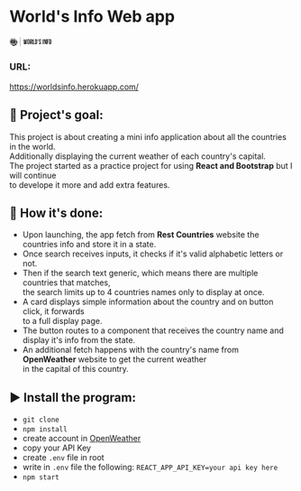 # World's Info Web app 
<img src="src/media/logo-black.png" width="15%"/>

### URL:
https://worldsinfo.herokuapp.com/

## :diamond_shape_with_a_dot_inside: **Project's goal:**

This project is about creating a mini info application about all the countries in the world.<br>
Additionally displaying the current weather of each country's capital.<br>
The project started as a practice project for using **React and Bootstrap** but I will continue<br>
to develope it more and add extra features.

## :page_with_curl: **How it's done:** 

- Upon launching, the app fetch from **Rest Countries** website the countries info and store it in a state.
- Once search receives inputs, it checks if it's valid alphabetic letters or not.
- Then if the search text generic, which means there are multiple countries that matches,<br>
the search limits up to 4 countries names only to display at once.
- A card displays simple information about the country and on button click, it forwards<br>
to a full display page.
- The button routes to a component that receives the country name and display it's info from the state.
- An additional fetch happens with the country's name from **OpenWeather** website to get the current weather<br>
in the capital of this country.

## :arrow_forward: **Install the program:**

- ```git clone```
- ```npm install```
- create account in <a href="https://openweathermap.org/">OpenWeather</a>
- copy your API Key
- create ```.env``` file in root
- write in ```.env``` file the following: ```REACT_APP_API_KEY=your api key here```
- ```npm start```

